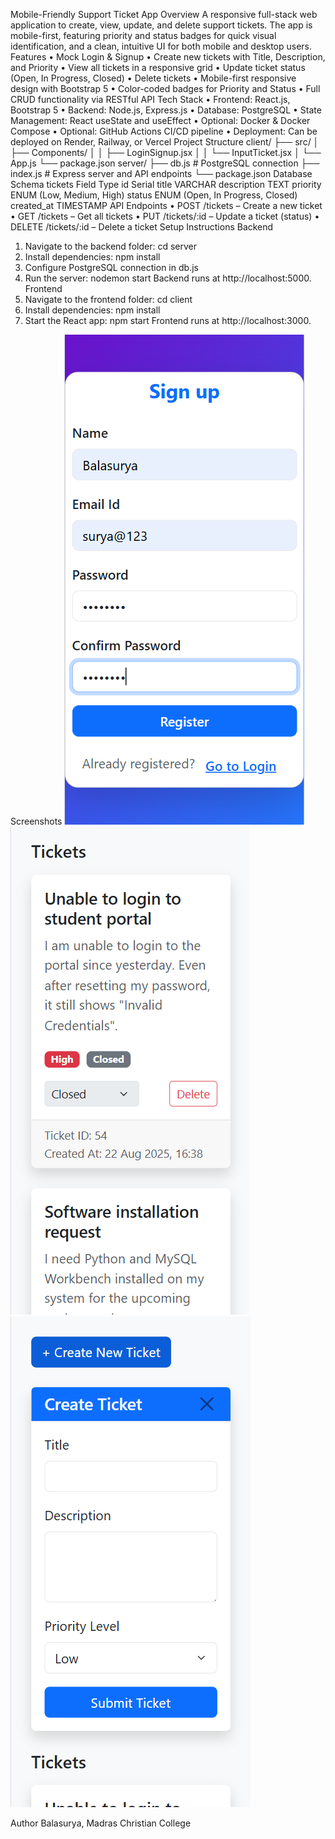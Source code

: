 Mobile-Friendly Support Ticket App
Overview
A responsive full-stack web application to create, view, update, and delete support tickets. The app is mobile-first, featuring priority and status badges for quick visual identification, and a clean, intuitive UI for both mobile and desktop users.
Features
•	Mock Login & Signup
•	Create new tickets with Title, Description, and Priority
•	View all tickets in a responsive grid
•	Update ticket status (Open, In Progress, Closed)
•	Delete tickets
•	Mobile-first responsive design with Bootstrap 5
•	Color-coded badges for Priority and Status
•	Full CRUD functionality via RESTful API
Tech Stack
•	Frontend: React.js, Bootstrap 5
•	Backend: Node.js, Express.js
•	Database: PostgreSQL
•	State Management: React useState and useEffect
•	Optional: Docker & Docker Compose
•	Optional: GitHub Actions CI/CD pipeline
•	Deployment: Can be deployed on Render, Railway, or Vercel
Project Structure
client/
  ├── src/
  │   ├── Components/
  │   │   ├── LoginSignup.jsx
  │   │   └── InputTicket.jsx
  │   └── App.js
  └── package.json
server/
  ├── db.js          # PostgreSQL connection
  ├── index.js       # Express server and API endpoints
  └── package.json
Database Schema
tickets
Field	Type
id	Serial
title	VARCHAR
description	TEXT
priority	ENUM (Low, Medium, High)
status	ENUM (Open, In Progress, Closed)
created_at	TIMESTAMP
API Endpoints
•	POST /tickets – Create a new ticket
•	GET /tickets – Get all tickets
•	PUT /tickets/:id – Update a ticket (status)
•	DELETE /tickets/:id – Delete a ticket
Setup Instructions
Backend
1.	Navigate to the backend folder:
 	cd server
2.	Install dependencies:
 	npm install
3.	Configure PostgreSQL connection in db.js
4.	Run the server:
 	nodemon start
 	Backend runs at http://localhost:5000.
Frontend
1.	Navigate to the frontend folder:
 	cd client
2.	Install dependencies:
 	npm install
3.	Start the React app:
 	npm start
 	Frontend runs at http://localhost:3000.
 	
Screenshots
      ![Login](images/Screenshot%202025-08-22%20171530.png)
      ![Tickets](images/Screenshot%202025-08-22%20171754.png)
      ![Create](images/Screenshot%202025-08-22%20171806.png)

Author
Balasurya, Madras Christian College
